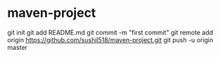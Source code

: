 # maven-project
git init
git add README.md
git commit -m "first commit"
git remote add origin https://github.com/sushil518/maven-project.git
git push -u origin master
